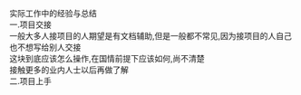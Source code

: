 实际工作中的经验与总结  
一.项目交接  
一般大多人接项目的人期望是有文档辅助,但是一般都不常见,因为接项目的人自己也不想写给别人交接  
这块到底应该怎么操作,在国情前提下应该如何,尚不清楚  
接触更多的业内人士以后再做了解  
二.项目上手  
